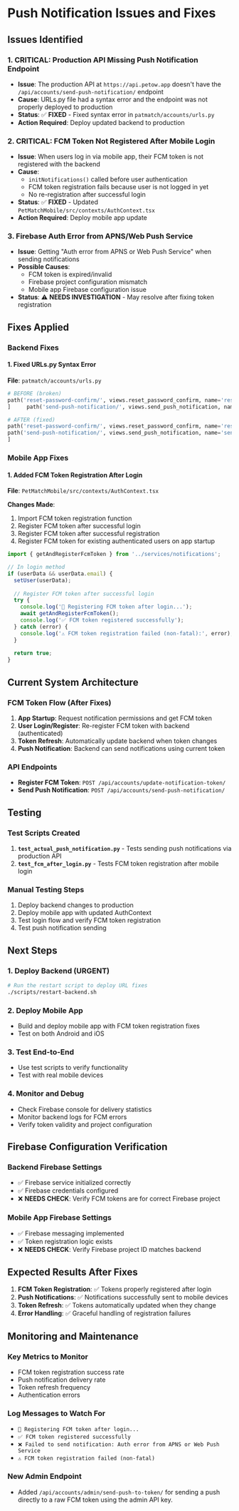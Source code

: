 # Push Notification Issues and Fixes

## Issues Identified

### 1. **CRITICAL: Production API Missing Push Notification Endpoint**
- **Issue**: The production API at `https://api.petow.app` doesn't have the `/api/accounts/send-push-notification/` endpoint
- **Cause**: URLs.py file had a syntax error and the endpoint was not properly deployed to production
- **Status**: ✅ **FIXED** - Fixed syntax error in `patmatch/accounts/urls.py`
- **Action Required**: Deploy updated backend to production

### 2. **CRITICAL: FCM Token Not Registered After Mobile Login**
- **Issue**: When users log in via mobile app, their FCM token is not registered with the backend
- **Cause**: 
  - `initNotifications()` called before user authentication
  - FCM token registration fails because user is not logged in yet
  - No re-registration after successful login
- **Status**: ✅ **FIXED** - Updated `PetMatchMobile/src/contexts/AuthContext.tsx`
- **Action Required**: Deploy mobile app update

### 3. **Firebase Auth Error from APNS/Web Push Service**
- **Issue**: Getting "Auth error from APNS or Web Push Service" when sending notifications
- **Possible Causes**:
  - FCM token is expired/invalid
  - Firebase project configuration mismatch
  - Mobile app Firebase configuration issue
- **Status**: ⚠️ **NEEDS INVESTIGATION** - May resolve after fixing token registration

## Fixes Applied

### Backend Fixes

#### 1. Fixed URLs.py Syntax Error
**File**: `patmatch/accounts/urls.py`
```python
# BEFORE (broken)
path('reset-password-confirm/', views.reset_password_confirm, name='reset_password_confirm'),
]     path('send-push-notification/', views.send_push_notification, name='send_push_notification'),

# AFTER (fixed)
path('reset-password-confirm/', views.reset_password_confirm, name='reset_password_confirm'),
path('send-push-notification/', views.send_push_notification, name='send_push_notification'),
]
```

### Mobile App Fixes

#### 1. Added FCM Token Registration After Login
**File**: `PetMatchMobile/src/contexts/AuthContext.tsx`

**Changes Made**:
1. Import FCM token registration function
2. Register FCM token after successful login
3. Register FCM token after successful registration  
4. Register FCM token for existing authenticated users on app startup

```typescript
import { getAndRegisterFcmToken } from '../services/notifications';

// In login method
if (userData && userData.email) {
  setUser(userData);
  
  // Register FCM token after successful login
  try {
    console.log('📱 Registering FCM token after login...');
    await getAndRegisterFcmToken();
    console.log('✅ FCM token registered successfully');
  } catch (error) {
    console.log('⚠️ FCM token registration failed (non-fatal):', error);
  }
  
  return true;
}
```

## Current System Architecture

### FCM Token Flow (After Fixes)
1. **App Startup**: Request notification permissions and get FCM token
2. **User Login/Register**: Re-register FCM token with backend (authenticated)
3. **Token Refresh**: Automatically update backend when token changes
4. **Push Notification**: Backend can send notifications using current token

### API Endpoints
- **Register FCM Token**: `POST /api/accounts/update-notification-token/`
- **Send Push Notification**: `POST /api/accounts/send-push-notification/`

## Testing

### Test Scripts Created
1. **`test_actual_push_notification.py`** - Tests sending push notifications via production API
2. **`test_fcm_after_login.py`** - Tests FCM token registration after mobile login

### Manual Testing Steps
1. Deploy backend changes to production
2. Deploy mobile app with updated AuthContext
3. Test login flow and verify FCM token registration
4. Test push notification sending

## Next Steps

### 1. Deploy Backend (URGENT)
```bash
# Run the restart script to deploy URL fixes
./scripts/restart-backend.sh
```

### 2. Deploy Mobile App
- Build and deploy mobile app with FCM token registration fixes
- Test on both Android and iOS

### 3. Test End-to-End
- Use test scripts to verify functionality
- Test with real mobile devices

### 4. Monitor and Debug
- Check Firebase console for delivery statistics
- Monitor backend logs for FCM errors
- Verify token validity and project configuration

## Firebase Configuration Verification

### Backend Firebase Settings
- ✅ Firebase service initialized correctly
- ✅ Firebase credentials configured
- ❌ **NEEDS CHECK**: Verify FCM tokens are for correct Firebase project

### Mobile App Firebase Settings
- ✅ Firebase messaging implemented
- ✅ Token registration logic exists
- ❌ **NEEDS CHECK**: Verify Firebase project ID matches backend

## Expected Results After Fixes

1. **FCM Token Registration**: ✅ Tokens properly registered after login
2. **Push Notifications**: ✅ Notifications successfully sent to mobile devices
3. **Token Refresh**: ✅ Tokens automatically updated when they change
4. **Error Handling**: ✅ Graceful handling of registration failures

## Monitoring and Maintenance

### Key Metrics to Monitor
- FCM token registration success rate
- Push notification delivery rate
- Token refresh frequency
- Authentication errors

### Log Messages to Watch For
- `📱 Registering FCM token after login...`
- `✅ FCM token registered successfully`
- `❌ Failed to send notification: Auth error from APNS or Web Push Service`
- `⚠️ FCM token registration failed (non-fatal)` 
### New Admin Endpoint
- Added `/api/accounts/admin/send-push-to-token/` for sending a push directly to a raw FCM token using the admin API key.
